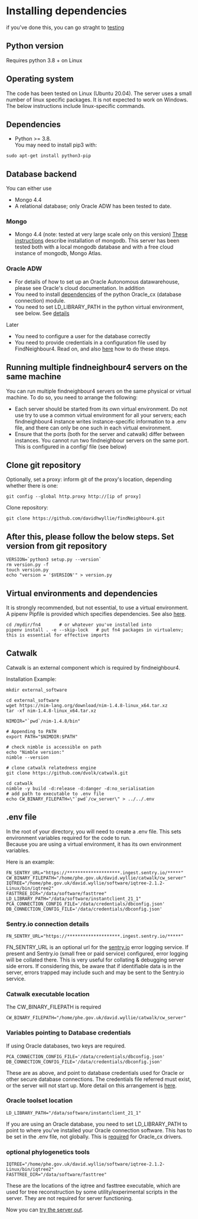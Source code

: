 Installing dependencies
=============================================
if you've done this, you can go straght to [testing](Testing.md)

Python version
--------------
Requires python 3.8 + on Linux

Operating system
----------------
The code has been tested on Linux (Ubuntu 20.04).  The server uses a small number of linux specific packages.  It is not expected to work on Windows. 
The below instructions include linux-specific commands.

Dependencies
------------
* Python >= 3.8.  
You may need to install pip3 with: 
```
sudo apt-get install python3-pip
```

Database backend
----------------
You can either use 
* Mongo 4.4
* A relational database; only Oracle ADW has been tested to date.

### Mongo
* Mongo 4.4 (note: tested at very large scale only on this version)
[These instructions](mongoinstall.md) describe installation of mongodb.
This server has been tested both with a local mongodb database and with a free cloud instance of mongodb, Mongo Atlas.

### Oracle ADW
* For details of how to set up an Oracle Autonomous datawarehouse, please see Oracle's cloud documentation.
In addition
* You need to install [dependencies]((https://cx-oracle.readthedocs.io/en/latest/user_guide/initialization.html)) of the python Oracle_cx (database connection) module. 
* You need to set LD_LIBRARY_PATH in the python virtual environment, see below.
See [details](configuring_oracle_connections.md)  

Later
* You need to configure a user for the database correctly
* You need to provide credentials in a configuration file used by FindNeighbour4.
Read on, and also [here](configuring_oracle_connections.md) how to do these steps.  

Running multiple findneighbour4 servers on the same machine
-----------------------------------------------------------
You can run multiple findneighbour4 servers on the same physical or virtual machine.  To do so, you need to arrange the following:
* Each server should be started from its own virtual environment.  Do not use try to use a common virtual environment for all your servers; each findneighbour4 instance writes instance-specific information to a .env file, and there can only be one such in each virtual environment.
* Ensure that the ports (both for the server and catwalk) differ between instances.  You cannot run two findneighbour servers on the same port.  This is configured in a config/ file (see below)

Clone git repository
---------------------
Optionally, set a proxy: inform git of the proxy's location, depending whether there is one:
```
git config --global http.proxy http://[ip of proxy]
```

Clone repository:
```
git clone https://github.com/davidhwyllie/findNeighbour4.git
```

After this, please follow the below steps.
Set version from git repository
------------
```
VERSION=`python3 setup.py --version`
rm version.py -f
touch version.py
echo "version = '$VERSION'" > version.py
```


Virtual environments and dependencies
-------------------------------------
It is strongly recommended, but not essential, to use a virtual environment.
A pipenv Pipfile is provided which specifies dependencies.  See also [here](dependencies.md).

```
cd /mydir/fn4       # or whatever you've installed into
pipenv install . -e --skip-lock   # put fn4 packages in virtualenv; this is essential for effective imports

```

Catwalk
--------
Catwalk is an external component which is required by findneighbour4.  

Installation Example:

```
mkdir external_software

cd external_software
wget https://nim-lang.org/download/nim-1.4.8-linux_x64.tar.xz
tar -xf nim-1.4.8-linux_x64.tar.xz

NIMDIR="`pwd`/nim-1.4.8/bin"

# Appending to PATH
export PATH="$NIMDIR:$PATH"

# check nimble is accessible on path
echo "Nimble version:"
nimble --version

# clone catwalk relatedness engine
git clone https://github.com/dvolk/catwalk.git

cd catwalk
nimble -y build -d:release -d:danger -d:no_serialisation
# add path to executable to .env file 
echo CW_BINARY_FILEPATH=\"`pwd`/cw_server\" > ../../.env

```

.env file
---------

In the root of your directory, you will need to create a .env file.  This sets environment variables required for the code to run.   
Because you are using a virtual environment, it has its own environment variables.

Here is an example:
```
FN_SENTRY_URL="https://********************.ingest.sentry.io/*****"
CW_BINARY_FILEPATH="/home/phe.gov.uk/david.wyllie/catwalk/cw_server"
IQTREE="/home/phe.gov.uk/david.wyllie/software/iqtree-2.1.2-Linux/bin/iqtree2"
FASTTREE_DIR="/data/software/fasttree"
LD_LIBRARY_PATH="/data/software/instantclient_21_1"
PCA_CONNECTION_CONFIG_FILE='/data/credentials/dbconfig.json'
DB_CONNECTION_CONFIG_FILE='/data/credentials/dbconfig.json'
```
### Sentry.io connection details
```
FN_SENTRY_URL="https://********************.ingest.sentry.io/*****"
```

FN_SENTRY_URL is an optional url for the [sentry.io](sentry.io) error logging service.  If present and Sentry.io (small free or paid service) configured, error logging will be collated there.    This is very useful for collating  & debugging server side errors.   If considering this, be aware that if identifiable data is in the server, errors trapped may include such and may be sent to the Sentry.io service. 

### Catwalk executable location
The CW_BINARY_FILEPATH is required
```
CW_BINARY_FILEPATH="/home/phe.gov.uk/david.wyllie/catwalk/cw_server"
```

### Variables pointing to Database credentials
If using Oracle databases, two keys are required.  
```
PCA_CONNECTION_CONFIG_FILE='/data/credentials/dbconfig.json'
DB_CONNECTION_CONFIG_FILE='/data/credentials/dbconfig.json'
```
These are as above, and point to database credentials used for Oracle or other secure database connections.  The credentials file referred must exist, or the server will not start up.
More detail on this arrangement is [here](database_credentials.md).


### Oracle toolset location
```
LD_LIBRARY_PATH="/data/software/instantclient_21_1"
```
If you are using an Oracle database, you need to set LD_LIBRARY_PATH to point to where you've installed your Oracle connection software.  This has to be set in the .env file, not globally.  This is [required](https://cx-oracle.readthedocs.io/en/latest/user_guide/initialization.html) for Oracle_cx drivers.


### optional phylogenetics tools
```
IQTREE="/home/phe.gov.uk/david.wyllie/software/iqtree-2.1.2-Linux/bin/iqtree2"
FASTTREE_DIR="/data/software/fasttree"
```
These are the locations of the iqtree and fasttree executable, which are used for tree reconstruction by some utility/experimental scripts in the server.  They are not required for server functioning.

Now you can [try the server out](Testing.md).
